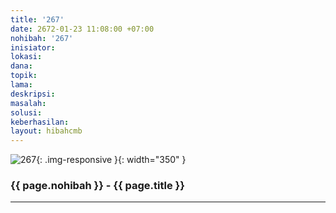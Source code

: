 ```yaml
---
title: '267'
date: 2672-01-23 11:08:00 +07:00
nohibah: '267'
inisiator: 
lokasi: 
dana: 
topik: 
lama: 
deskripsi: 
masalah: 
solusi: 
keberhasilan: 
layout: hibahcmb
---
```


![267](/static/img/hibahcmb/267.png){: .img-responsive }{: width="350" }

### {{ page.nohibah }} - {{ page.title }}

---
